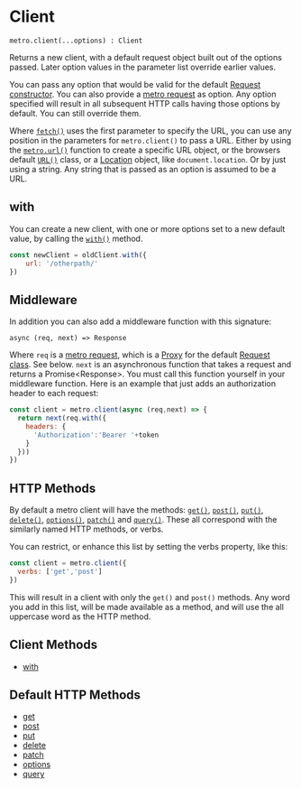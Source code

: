 # Client

```
metro.client(...options) : Client
```

Returns a new client, with a default request object built out of the options passed. Later option values in the parameter list override earlier values.

You can pass any option that would be valid for the default [Request constructor](https://developer.mozilla.org/en-US/docs/Web/API/Request/Request). You can also provide a [metro request](../request/README.md) as option. Any option specified will result in all subsequent HTTP calls having those options by default. You can still override them.

Where [`fetch()`](https://developer.mozilla.org/en-US/docs/Web/API/fetch) uses the first parameter to specify the URL, you can use any position in the parameters for `metro.client()` to pass a URL. Either by using the [`metro.url()`](../url/README.md) function to create a specific URL object, or the browsers default [`URL()`](https://developer.mozilla.org/en-US/docs/Web/API/URL) class, or a [Location](https://developer.mozilla.org/en-US/docs/Web/API/Location) object, like `document.location`. Or by just using a string. Any string that is passed as an option is assumed to be a URL. 

## with

You can create a new client, with one or more options set to a new default value, by calling the [`with()`](./with.md) method.

```javascript
const newClient = oldClient.with({
	url: '/otherpath/'
})
````

## Middleware

In addition you can also add a middleware function with this signature:

```
async (req, next) => Response
```

Where `req` is a [metro request](../request/README.md), which is a [Proxy](https://developer.mozilla.org/en-US/docs/Web/JavaScript/Reference/Global_Objects/Proxy) for the default [Request class](https://developer.mozilla.org/en-US/docs/Web/API/Request). See below. `next` is an asynchronous function that takes a request and returns a Promise\<Response>. You must call this function yourself in your middleware function. Here is an example that just adds an authorization header to each request:

```javascript
const client = metro.client(async (req,next) => {
  return next(req.with({
    headers: {
      'Authorization':'Bearer '+token
    }
  }))
})
```

## HTTP Methods

By default a metro client will have the methods: [`get()`](./get.md), [`post()`](./post.md), [`put()`](./put.md), [`delete()`](./delete.md), [`options()`](./options.md), [`patch()`](./patch.md) and [`query()`](./query.md). These all correspond with the similarly named HTTP methods, or verbs.

You can restrict, or enhance this list by setting the verbs property, like this:

```javascript
const client = metro.client({
  verbs: ['get','post']
})
```

This will result in a client with only the `get()` and `post()` methods. Any word you add in this list, will be made available as a method, and will use the all uppercase word as the HTTP method.



## Client Methods

- [with](./with.md)

## Default HTTP Methods
- [get](./get.md)
- [post](./post.md)
- [put](./put.md)
- [delete](./delete.md)
- [patch](./patch.md)
- [options](.options.md)
- [query](./query.md)
